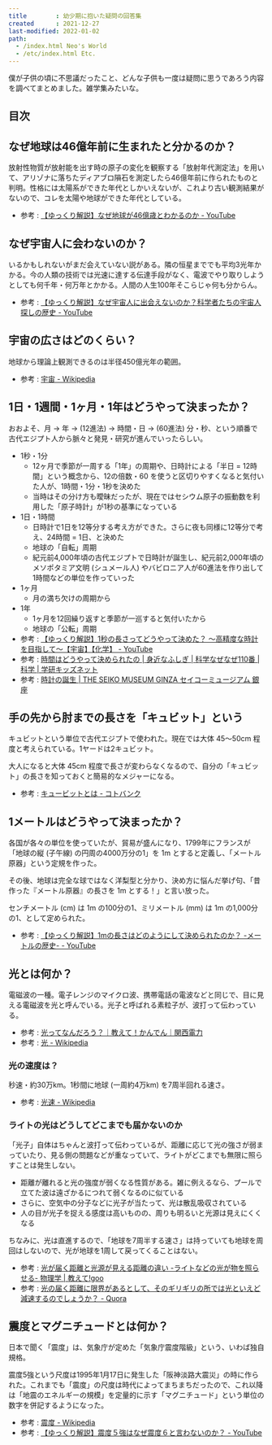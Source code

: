 ```yaml
---
title        : 幼少期に抱いた疑問の回答集
created      : 2021-12-27
last-modified: 2022-01-02
path:
  - /index.html Neo's World
  - /etc/index.html Etc.
---
```


僕が子供の頃に不思議だったこと、どんな子供も一度は疑問に思うであろう内容を調べてまとめました。雑学集みたいな。

## 目次


## なぜ地球は46億年前に生まれたと分かるのか？

放射性物質が放射能を出す時の原子の変化を観察する「放射年代測定法」を用いて、アリゾナに落ちたディアブロ隕石を測定したら46億年前に作られたものと判明。性格には太陽系ができた年代としかいえないが、これより古い観測結果がないので、コレを太陽や地球ができた年代としている。

- 参考 : [【ゆっくり解説】なぜ地球が46億歳とわかるのか - YouTube](https://www.youtube.com/watch?v=HZfz6oIqxdQ)


## なぜ宇宙人に会わないのか？

いるかもしれないがまだ会えていない説がある。隣の恒星まででも平均3光年かかる。今の人類の技術では光速に達する伝達手段がなく、電波でやり取りしようとしても何千年・何万年とかかる。人間の人生100年そこらじゃ何も分からん。

- 参考 : [【ゆっくり解説】なぜ宇宙人に出会えないのか？科学者たちの宇宙人探しの歴史 - YouTube](https://www.youtube.com/watch?v=OgJSj7yQ0rA)


## 宇宙の広さはどのくらい？

地球から理論上観測できるのは半径450億光年の範囲。

- 参考 : [宇宙 - Wikipedia](https://ja.wikipedia.org/wiki/%E5%AE%87%E5%AE%99)


## 1日・1週間・1ヶ月・1年はどうやって決まったか？

おおよそ、月 → 年 → (12進法) → 時間・日 → (60進法) 分・秒、という順番で古代エジプト人から脈々と発見・研究が進んでいったらしい。

- 1秒・1分
  - 12ヶ月で季節が一周する「1年」の周期や、日時計による「半日 = 12時間」という概念から、12の倍数・60 を使うと区切りやすくなると気付いた人が、1時間・1分・1秒を決めた
  - 当時はその分け方も曖昧だったが、現在ではセシウム原子の振動数を利用した「原子時計」が1秒の基準になっている
- 1日・1時間
  - 日時計で1日を12等分する考え方ができた。さらに夜も同様に12等分で考え、24時間 = 1日、と決めた
  - 地球の「自転」周期
  - 紀元前4,000年頃の古代エジプトで日時計が誕生し、紀元前2,000年頃のメソポタミア文明 (シュメール人) やバビロニア人が60進法を作り出して1時間などの単位を作っていった
- 1ヶ月
  - 月の満ち欠けの周期から
- 1年
  - 1ヶ月を12回繰り返すと季節が一巡すると気付いたから
  - 地球の「公転」周期
- 参考 : [【ゆっくり解説】1秒の長さってどうやって決めた？ ～高精度な時計を目指して～【宇宙】【化学】 - YouTube](https://www.youtube.com/watch?v=rmwrulYhMDI)
- 参考 : [時間はどうやって決められたの | 身近なふしぎ | 科学なぜなぜ110番 | 科学 | 学研キッズネット](https://kids.gakken.co.jp/kagaku/kagaku110/science0528/)
- 参考 : [時計の誕生 | THE SEIKO MUSEUM GINZA セイコーミュージアム 銀座](https://museum.seiko.co.jp/knowledge/relation_01/)


## 手の先から肘までの長さを「キュビット」という

キュビットという単位で古代エジプトで使われた。現在では大体 45～50cm 程度と考えられている。1ヤードは2キュビット。

大人になると大体 45cm 程度で長さが変わらなくなるので、自分の「キュビット」の長さを知っておくと簡易的なメジャーになる。

- 参考 : [キュービットとは - コトバンク](https://kotobank.jp/word/%E3%82%AD%E3%83%A5%E3%83%BC%E3%83%93%E3%83%83%E3%83%88-477320)


## 1メートルはどうやって決まったか？

各国が各々の単位を使っていたが、貿易が盛んになり、1799年にフランスが「地球の縦 (子午線) の円周の4000万分の1」を 1m とすると定義し、「メートル原器」という定規を作った。

その後、地球は完全な球ではなく洋梨型と分かり、決め方に悩んだ挙げ句、「昔作った『メートル原器』の長さを 1m とする！」と言い放った。

センチメートル (cm) は 1m の100分の1、ミリメートル (mm) は 1m の1,000分の1、として定められた。

- 参考 : [【ゆっくり解説】1mの長さはどのようにして決められたのか？ -メートルの歴史- - YouTube](https://www.youtube.com/watch?v=lr0v0xEyvk8)


## 光とは何か？

電磁波の一種。電子レンジのマイクロ波、携帯電話の電波などと同じで、目に見える電磁波を光と呼んでいる。光子と呼ばれる素粒子が、波打って伝わっている。

- 参考 : [光ってなんだろう？｜教えて！かんでん｜関西電力](https://www.kepco.co.jp/brand/for_kids/teach/2017_08/detail1.html)
- 参考 : [光 - Wikipedia](https://ja.wikipedia.org/wiki/%E5%85%89)

### 光の速度は？

秒速・約30万km。1秒間に地球 (一周約4万km) を7周半回れる速さ。

- 参考 : [光速 - Wikipedia](https://ja.wikipedia.org/wiki/%E5%85%89%E9%80%9F)

### ライトの光はどうしてどこまでも届かないのか

「光子」自体はちゃんと波打って伝わっているが、距離に応じて光の強さが弱まっていたり、見る側の問題などが重なっていて、ライトがどこまでも無限に照らすことは発生しない。

- 距離が離れると光の強度が弱くなる性質がある。雑に例えるなら、プールで立てた波は遠ざかるにつれて弱くなるのに似ている
- さらに、空気中の分子などに光子が当たって、光は散乱吸収されている
- 人の目が光子を捉える感度は高いものの、周りも明るいと光源は見えにくくなる

ちなみに、光は直進するので、「地球を7周半する速さ」は持っていても地球を周回はしないので、光が地球を1周して戻ってくることはない。

- 参考 : [光が届く距離と光源が見える距離の違い -ライトなどの光が物を照らせる- 物理学 | 教えて!goo](https://oshiete.goo.ne.jp/qa/9231670.html)
- 参考 : [光の届く距離に限界があるとして、そのギリギリの所では光といえど減速するのでしょうか？ - Quora](https://jp.quora.com/hikari-no-todoku-kyori-ni-genkai-ga-aru-toshite-sono-girigiri-no-tokoro-deha-hikari-to-ie-do-gensoku-suru-node-shou-ka)


## 震度とマグニチュードとは何か？

日本で聞く「震度」は、気象庁が定めた「気象庁震度階級」という、いわば独自規格。

震度5強という尺度は1995年1月17日に発生した「阪神淡路大震災」の時に作られた。これまでも「震度」の尺度は時代によってまちまちだったので、これ以降は「地震のエネルギーの規模」を定量的に示す「マグニチュード」という単位の数字を併記するようになった。

- 参考 : [震度 - Wikipedia](https://ja.wikipedia.org/wiki/%E9%9C%87%E5%BA%A6#%E9%9C%87%E5%BA%A6%E9%9A%8E%E7%B4%9A)
- 参考 : [【ゆっくり解説】震度５強はなぜ震度６と言わないのか？ - YouTube](https://www.youtube.com/watch?v=X1WvAgUdf40)
